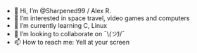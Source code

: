 - 👋 Hi, I’m @Sharpened99 / Alex R.
- 👀 I’m interested in space travel, video games and computers
- 🌱 I’m currently learning C, Linux
- 💞️ I’m looking to collaborate on ¯\\_(ツ)_/¯
- 📫 How to reach me: Yell at your screen

<!---
Sharpened99/Sharpened99 is a ✨ special ✨ repository because its `README.md` (this file) appears on your GitHub profile.
You can click the Preview link to take a look at your changes.
--->
